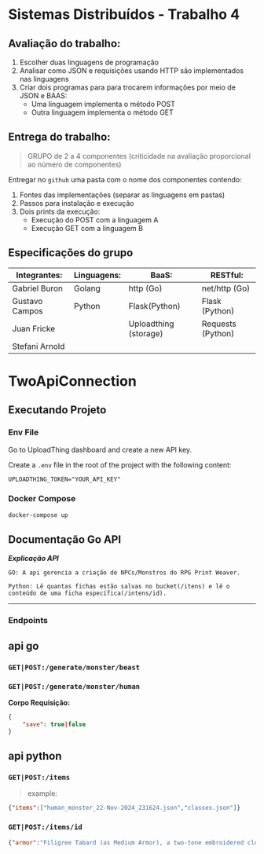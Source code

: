 # Sistemas Distribuídos - Trabalho 4

## Avaliação do trabalho:  

1. Escolher duas linguagens de programação  
2. Analisar como JSON e requisições usando HTTP são implementados nas linguagens
3. Criar dois programas para para trocarem informações por meio de JSON e BAAS:
    - Uma linguagem implementa o método POST
    - Outra linguagem implementa o método GET

## Entrega do trabalho:

> GRUPO de 2 a 4 componentes (criticidade na avaliação proporcional ao número de componentes)

Entregar no `github` uma pasta com o nome dos componentes contendo: 
1. Fontes das implementaçôes (separar as linguagens em pastas)  
1. Passos para instalação e execução  
1. Dois prints da execução:
    - Execução do POST com a linguagem A  
    - Execução GET com a linguagem B

## Especificações do grupo

| Integrantes: | Linguagens: | BaaS: | RESTful: |  
| - | - | - | - | 
| Gabriel Buron | Golang | http (Go)  | net/http (Go) |
| Gustavo Campos | Python | Flask(Python) | Flask (Python) |
| Juan Fricke | | Uploadthing (storage) | Requests (Python) |
| Stefani Arnold |

# TwoApiConnection

## Executando Projeto

### Env File

Go to UploadThing dashboard and create a new API key.

Create a `.env` file in the root of the project with the following content:

```env
UPLOADTHING_TOKEN="YOUR_API_KEY"
```

### Docker Compose

```bash
docker-compose up
```


## Documentação Go API

***Explicação API***    

    GO: A api gerencia a criação de NPCs/Monstros do RPG Print Weaver.
    
    Python: Lê quantas fichas estão salvas no bucket(/itens) e lê o conteúdo de uma ficha específica(/intens/id).

---
### Endpoints


## api go
### `GET|POST:/generate/monster/beast`
### `GET|POST:/generate/monster/human`

**Corpo Requisição:**
```json
{
    "save": true|false
}
```

## api python
### `GET|POST:/items`

> example: 

```json
{"items":["human_monster_22-Nov-2024_231624.json","classes.json"]}

```
### `GET|POST:/items/id`
```json
{"armor":"Filigree Tabard (as Medium Armor), a two-tone embroidered cloth coat.","disposition":"Curious","goals":"Recruit forces to hunt down a fearsome local legend.","ring":"A random ring from 41-50 (1d10) in Appendix B.","stats":{"dextery":4,"strength":8,"vitality":16,"willpower":4},"trait":"Knows one random Scroll. Any damage dealt by it instead heals an equal amount.","trinket":"Ankle Weight, Advantage on STR checks.","weapon":"Trident (as Medium Weapon). Deals Cold damage."}

```

